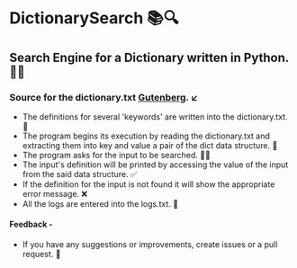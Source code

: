 # DictionarySearch 📚🔍
## Search Engine for a Dictionary written in Python. 🔎🐍

### Source for the dictionary.txt [Gutenberg](https://www.gutenberg.org/ebooks/29765). ↙

- The definitions for several 'keywords' are written into the dictionary.txt. 🧐
- The program begins its execution by reading the dictionary.txt and extracting them into key and value a pair of the dict data structure. 🔄
- The program asks for the input to be searched. 👼🏼
- The input's definition will be printed by accessing the value of the input from the said data structure. ✅
- If the definition for the input is not found it will show the appropriate error message. ❌
- All the logs are entered into the logs.txt. 🔏

#### Feedback -
- If you have any suggestions or improvements, create issues or a pull request. 🎉
